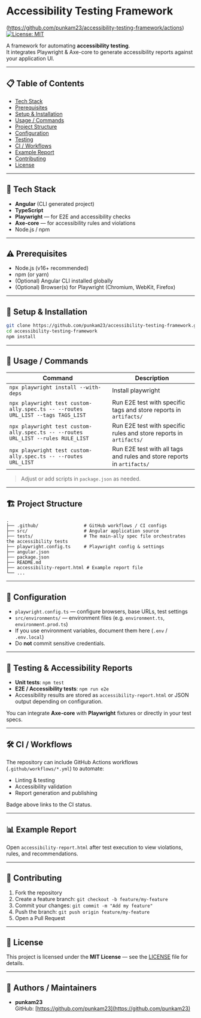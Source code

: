 # Accessibility Testing Framework

(https://github.com/punkam23/accessibility-testing-framework/actions)
[![License: MIT](https://img.shields.io/badge/License-MIT-blue.svg)](LICENSE)

A framework for automating **accessibility testing**.  
It integrates Playwright & Axe-core to generate accessibility reports against your application UI.

---

## 📋 Table of Contents

- [Tech Stack](#tech-stack)
- [Prerequisites](#prerequisites)
- [Setup & Installation](#setup--installation)
- [Usage / Commands](#usage--commands)
- [Project Structure](#project-structure)
- [Configuration](#configuration)
- [Testing](#testing)
- [CI / Workflows](#ci--workflows)
- [Example Report](#example-report)
- [Contributing](#contributing)
- [License](#license)

---

## 🧰 Tech Stack

- **Angular** (CLI generated project)
- **TypeScript**
- **Playwright** — for E2E and accessibility checks
- **Axe-core** — for accessibility rules and violations
- Node.js / npm

---

## ⚠️ Prerequisites

- Node.js (v16+ recommended)
- npm (or yarn)
- (Optional) Angular CLI installed globally
- (Optional) Browser(s) for Playwright (Chromium, WebKit, Firefox)

---

## 🔧 Setup & Installation

```bash
git clone https://github.com/punkam23/accessibility-testing-framework.git
cd accessibility-testing-framework
npm install
```

---

## 🚀 Usage / Commands

| Command                                                                          | Description                                                            |
|----------------------------------------------------------------------------------|------------------------------------------------------------------------|
| `npx playwright install --with-deps`                                             | Install playwright                                                     |
| `npx playwright test custom-ally.spec.ts -- --routes URL_LIST --tags TAGS_LIST`  | Run E2E test with specific tags and store reports in `artifacts/`      |
| `npx playwright test custom-ally.spec.ts -- --routes URL_LIST --rules RULE_LIST` | Run E2E test with specific rules and store reports in `artifacts/`     |
| `npx playwright test custom-ally.spec.ts -- --routes URL_LIST`                   | Run E2E test with all tags and rules and store reports in `artifacts/` |

> Adjust or add scripts in `package.json` as needed.

---

## 🏗 Project Structure

```
.
├── .github/                 # GitHub workflows / CI configs
├── src/                     # Angular application source
├── tests/                   # The main-ally spec file orchestrates the accessibility tests
├── playwright.config.ts     # Playwright config & settings
├── angular.json
├── package.json
├── README.md
├── accessibility-report.html # Example report file
└── ...
```

---

## 🔧 Configuration

- `playwright.config.ts` — configure browsers, base URLs, test settings
- `src/environments/` — environment files (e.g. `environment.ts`, `environment.prod.ts`)
- If you use environment variables, document them here (`.env` / `.env.local`)
- Do **not** commit sensitive credentials.

---

## 🧪 Testing & Accessibility Reports

- **Unit tests**: `npm test`
- **E2E / Accessibility tests**: `npm run e2e`
- Accessibility results are stored as `accessibility-report.html` or JSON output depending on configuration.

You can integrate **Axe-core** with **Playwright** fixtures or directly in your test specs.

---

## 🛠 CI / Workflows

The repository can include GitHub Actions workflows (`.github/workflows/*.yml`) to automate:

- Linting & testing
- Accessibility validation
- Report generation and publishing

Badge above links to the CI status.

---

## 📊 Example Report

Open `accessibility-report.html` after test execution to view violations, rules, and recommendations.

---

## 🤝 Contributing

1. Fork the repository  
2. Create a feature branch: `git checkout -b feature/my-feature`  
3. Commit your changes: `git commit -m "Add my feature"`  
4. Push the branch: `git push origin feature/my-feature`  
5. Open a Pull Request

---

## 📝 License

This project is licensed under the **MIT License** — see the [LICENSE](LICENSE) file for details.

---

## 👤 Authors / Maintainers

- **punkam23**  
  GitHub: [https://github.com/punkam23](https://github.com/punkam23)
